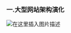 ### 一.大型网站架构演化

![在这里插入图片描述](https://github.com/tony-wnx/DailyImprove/blob/master/docs/BookNotes/img/大型网站技术架构图.png)